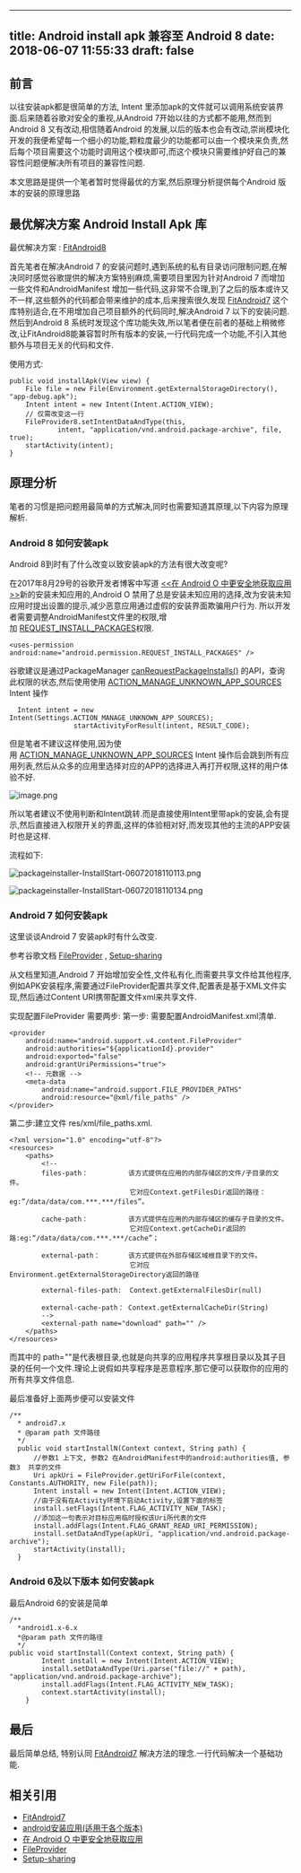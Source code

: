 
---
title: Android install apk 兼容至 Android 8
date: 2018-06-07 11:55:33
draft: false
---

## 前言
以往安装apk都是很简单的方法, Intent 里添加apk的文件就可以调用系统安装界面.后来随着谷歌对安全的重视,从Android 7开始以往的方式都不能用,然而到Android 8 又有改动,相信随着Android 的发展,以后的版本也会有改动,崇尚模块化开发的我便希望每一个细小的功能,颗粒度最少的功能都可以由一个模块来负责,然后每个项目需要这个功能时调用这个模块即可,而这个模块只需要维护好自己的兼容性问题便解决所有项目的兼容性问题.

本文思路是提供一个笔者暂时觉得最优的方案,然后原理分析提供每个Android 版本的安装的原理思路

<!-- more -->

## 最优解决方案 Android Install Apk 库

最优解决方案 :  [FitAndroid8](https://github.com/steven2947/FitAndroid8)

首先笔者在解决Android 7 的安装问题时,遇到系统的私有目录访问限制问题,在解决同时感觉谷歌提供的解决方案特别麻烦,需要项目里因为针对Android 7 而增加一些文件和AndroidManifest 增加一些代码,这非常不合理,到了之后的版本或许又不一样,这些额外的代码都会带来维护的成本,后来搜索很久发现 [FitAndroid7](https://github.com/hongyangAndroid/FitAndroid7) 这个库特别适合,在不用增加自己项目额外的代码同时,解决Android 7 以下的安装问题.然后到Android 8 系统时发现这个库功能失效,所以笔者便在前者的基础上稍微修改,让FitAndroid8能兼容暂时所有版本的安装,一行代码完成一个功能,不引入其他额外与项目无关的代码和文件.

使用方式:
```
public void installApk(View view) {
    File file = new File(Environment.getExternalStorageDirectory(), "app-debug.apk");
    Intent intent = new Intent(Intent.ACTION_VIEW);
    // 仅需改变这一行
    FileProvider8.setIntentDataAndType(this,
            intent, "application/vnd.android.package-archive", file, true);
    startActivity(intent);
}
```


## 原理分析

笔者的习惯是把问题用最简单的方式解决,同时也需要知道其原理,以下内容为原理解析.

### Android 8 如何安装apk

Android 8到时有了什么改变以致安装apk的方法有很大改变呢?

在2017年8月29号的谷歌开发者博客中写道 [<<在 Android O 中更安全地获取应用>>](http://developers.googleblog.cn/2017/08/android-o_29.html)新的安装未知应用的,Android O 禁用了总是安装未知应用的选择,改为安装未知应用时提出设置的提示,减少恶意应用通过虚假的安装界面欺骗用户行为.
所以开发者需要调整AndroidManifest文件里的权限,增加 [REQUEST_INSTALL_PACKAGES](https://developer.android.google.cn/reference/android/Manifest.permission.html#REQUEST_INSTALL_PACKAGES)权限.

```
<uses-permission android:name="android.permission.REQUEST_INSTALL_PACKAGES" />
```

谷歌建议是通过PackageManager [canRequestPackageInstalls()](https://developer.android.google.cn/reference/android/content/pm/PackageManager.html#canRequestPackageInstalls()) 的API，查询此权限的状态,然后使用使用 [ACTION_MANAGE_UNKNOWN_APP_SOURCES](https://developer.android.google.cn/reference/android/provider/Settings.html#ACTION_MANAGE_UNKNOWN_APP_SOURCES) Intent 操作

```
  Intent intent = new Intent(Settings.ACTION_MANAGE_UNKNOWN_APP_SOURCES);
                startActivityForResult(intent, RESULT_CODE);
```

但是笔者不建议这样使用,因为使用 [ACTION_MANAGE_UNKNOWN_APP_SOURCES](https://developer.android.google.cn/reference/android/provider/Settings.html#ACTION_MANAGE_UNKNOWN_APP_SOURCES) Intent 操作后会跳到所有应用列表,然后从众多的应用里选择对应的APP的选择进入再打开权限,这样的用户体验不好.

![image.png](https://upload-images.jianshu.io/upload_images/26893-6ba68c1b6332ee5c.png?imageMogr2/auto-orient/strip%7CimageView2/2/w/1240)

所以笔者建议不使用判断和Intent跳转.而是直接使用Intent里带apk的安装,会有提示,然后直接进入权限开关的界面,这样的体验相对好,而发现其他的主流的APP安装时也是这样.

流程如下:

![packageinstaller-InstallStart-06072018110113.png](https://upload-images.jianshu.io/upload_images/26893-d754617921f3b97d.png?imageMogr2/auto-orient/strip%7CimageView2/2/w/1240)

![packageinstaller-InstallStart-06072018110134.png](https://upload-images.jianshu.io/upload_images/26893-ff06b8e461a88706.png?imageMogr2/auto-orient/strip%7CimageView2/2/w/1240)




### Android 7 如何安装apk

这里谈谈Android 7 安装apk时有什么改变.

参考谷歌文档 [FileProvider](https://developer.android.google.cn/reference/android/support/v4/content/FileProvider) , [Setup-sharing](https://developer.android.com/training/secure-file-sharing/setup-sharing)

从文档里知道,Android 7 开始增加安全性,文件私有化,而需要共享文件给其他程序,例如APK安装程序,需要通过FileProvider配置共享文件,配置表是基于XML文件实现,然后通过Content URI携带配置文件xml来共享文件.

实现配置FileProvider 需要两步:
第一步: 需要配置AndroidManifest.xml清单.

```
<provider  
    android:name="android.support.v4.content.FileProvider"  
    android:authorities="${applicationId}.provider"  
    android:exported="false"  
    android:grantUriPermissions="true">  
    <!-- 元数据 -->  
    <meta-data  
        android:name="android.support.FILE_PROVIDER_PATHS"  
        android:resource="@xml/file_paths" />  
</provider>
```
第二步:建立文件 res/xml/file_paths.xml.

```
<?xml version="1.0" encoding="utf-8"?>  
<resources>  
    <paths>  
        <!--  
        files-path：          该方式提供在应用的内部存储区的文件/子目录的文件。  
                              它对应Context.getFilesDir返回的路径：eg:”/data/data/com.***.***/files”。  
  
        cache-path：          该方式提供在应用的内部存储区的缓存子目录的文件。  
                              它对应Context.getCacheDir返回的路:eg:“/data/data/com.***.***/cache”；  
  
        external-path：       该方式提供在外部存储区域根目录下的文件。  
                              它对应Environment.getExternalStorageDirectory返回的路径

        external-files-path:  Context.getExternalFilesDir(null)

        external-cache-path： Context.getExternalCacheDir(String)
        -->  
        <external-path name="download" path="" />  
    </paths>  
</resources>
```

而其中的 path=""是代表根目录,也就是向共享的应用程序共享根目录以及其子目录的任何一个文件.理论上说假如共享程序是恶意程序,那它便可以获取你的应用的所有共享文件信息.

最后准备好上面两步便可以安装文件

```
/**
  * android7.x
  * @param path 文件路径
  */
  public void startInstallN(Context context, String path) {
      //参数1 上下文, 参数2 在AndroidManifest中的android:authorities值, 参数3  共享的文件  
      Uri apkUri = FileProvider.getUriForFile(context, Constants.AUTHORITY, new File(path));
      Intent install = new Intent(Intent.ACTION_VIEW);
      //由于没有在Activity环境下启动Activity,设置下面的标签 
      install.setFlags(Intent.FLAG_ACTIVITY_NEW_TASK);
      //添加这一句表示对目标应用临时授权该Uri所代表的文件 
      install.addFlags(Intent.FLAG_GRANT_READ_URI_PERMISSION);
      install.setDataAndType(apkUri, "application/vnd.android.package-archive");
      startActivity(install);
  }
```

### Android 6及以下版本 如何安装apk

最后Android 6的安装是简单

```
/**
  *android1.x-6.x
  *@param path 文件的路径
  */
public void startInstall(Context context, String path) {
        Intent install = new Intent(Intent.ACTION_VIEW);
        install.setDataAndType(Uri.parse("file://" + path), "application/vnd.android.package-archive");
        install.addFlags(Intent.FLAG_ACTIVITY_NEW_TASK);
        context.startActivity(install);
    }
```

## 最后

最后简单总结, 特别认同 [FitAndroid7](https://github.com/hongyangAndroid/FitAndroid7) 解决方法的理念.一行代码解决一个基础功能.

## 相关引用

* [FitAndroid7](https://github.com/hongyangAndroid/FitAndroid7)
* [android安装应用(适用于各个版本)](https://www.jianshu.com/p/6b7bd2a59096)
* [在 Android O 中更安全地获取应用](http://developers.googleblog.cn/2017/08/android-o_29.html)
*  [FileProvider](https://developer.android.google.cn/reference/android/support/v4/content/FileProvider) 
*  [Setup-sharing](https://developer.android.com/training/secure-file-sharing/setup-sharing)

